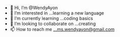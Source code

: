 - 👋 Hi, I’m @WendyAyon
- 👀 I’m interested in ...learning a new language
- 🌱 I’m currently learning ...coding basics
- 💞️ I’m looking to collaborate on ...creating
- 📫 How to reach me ...ms.wendyayon@gmail.com

<!---
MsWendy31/MsWendy31 is a ✨ special ✨ repository because its `README.md` (this file) appears on your GitHub profile.
You can click the Preview link to take a look at your changes.
--->
